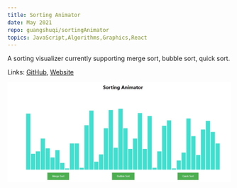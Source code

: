 ```yaml
---
title: Sorting Animator
date: May 2021
repo: guangshuqi/sortingAnimator
topics: JavaScript,Algorithms,Graphics,React
---
```


<div class="row">
  <div class="col-md-8">
    <p class="lead">
      A sorting visualizer currently supporting merge sort, bubble sort, quick sort.
    </p>
    <p class="font-weight-bold">
      Links:
      <a href="https://github.com/guangshuqi/sortingAnimator">GitHub</a>,
      <a href="https://guangshuqi.github.io/sortingAnimator/">Website</a>
    </p>
  </div>
  <div class="col-md-4">
    <a href="/assets/images/sorting-animator.jpg">
      <img
        class="img-fluid"
        alt="Sorting Animator"
        src="/assets/images/sorting-animator.jpg"
      />
    </a>
  </div>
</div>

